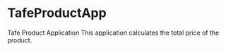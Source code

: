 # TafeProductApp
Tafe Product Application
This application calculates the total price of the product.

